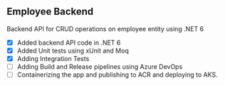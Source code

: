 ## Employee Backend
Backend API for CRUD operations on employee entity using .NET 6


- [x] Added backend API code in .NET 6
- [x] Added Unit tests using xUnit and Moq
- [x] Adding Integration Tests
- [ ] Adding Build and Release pipelines using Azure DevOps
- [ ] Containerizing the app and publishing to ACR and deploying to AKS.